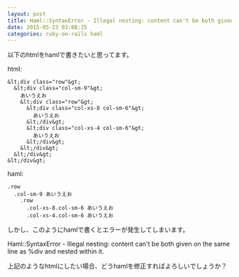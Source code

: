 ```yaml
---
layout: post
title: Haml::SyntaxError - Illegal nesting: content can't be both given on the same line as %div and nested within it
date: 2015-05-23 03:08:15
categories: ruby-on-rails haml
---
```

<p>以下のhtmlをhamlで書きたいと思ってます。</p>

<p>html:</p>

```
&lt;div class="row"&gt;
  &lt;div class="col-sm-9"&gt;
    あいうえお
    &lt;div class="row"&gt;
      &lt;div class="col-xs-8 col-sm-6"&gt;
        あいうえお
      &lt;/div&gt;
      &lt;div class="col-xs-4 col-sm-6"&gt;
        あいうえお
      &lt;/div&gt;
    &lt;/div&gt;
  &lt;/div&gt;
&lt;/div&gt;
```

<p>haml:</p>

```
.row
  .col-sm-9 あいうえお
    .row
      .col-xs-8.col-sm-6 あいうえお
      .col-xs-4.col-sm-6 あいうえお
```

<p>しかし、このようにhamlで書くとエラーが発生してしまいます。</p>

<p>Haml::SyntaxError - Illegal nesting: content can't be both given on the same line as %div and nested within it.</p>

<p>上記のようなhtmlにしたい場合、どうhamlを修正すればよろしいでしょうか？</p>
